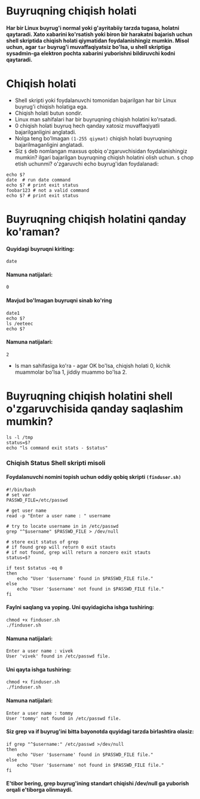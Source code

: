 # Buyruqning chiqish holati

#### Har bir Linux buyrug'i normal yoki g'ayritabiiy tarzda tugasa, holatni qaytaradi.  Xato xabarini ko'rsatish yoki biron bir harakatni bajarish uchun shell skriptida chiqish holati qiymatidan foydalanishingiz mumkin. Misol uchun, agar ```tar``` buyrug'i muvaffaqiyatsiz bo'lsa, u shell skriptiga sysadmin-ga elektron pochta xabarini yuborishni bildiruvchi kodni qaytaradi.

# Chiqish holati

- Shell skripti yoki foydalanuvchi tomonidan bajarilgan har bir Linux buyrug'i chiqish holatiga ega.
- Chiqish holati butun sondir.
- Linux man sahifalari har bir buyruqning chiqish holatini ko'rsatadi.
- 0 chiqish holati buyruq hech qanday xatosiz muvaffaqiyatli bajarilganligini anglatadi.
- Nolga teng bo'lmagan ```(1-255 qiymat)``` chiqish holati buyruqning bajarilmaganligini anglatadi.
- Siz ```$``` deb nomlangan maxsus qobiq o'zgaruvchisidan foydalanishingiz mumkin? ilgari bajarilgan buyruqning chiqish holatini olish uchun. ```$``` chop etish uchunmi? o'zgaruvchi echo buyrug'idan foydalanadi:

```
echo $?
date  # run date command
echo $? # print exit status
foobar123 # not a valid command
echo $? # print exit status
```

# Buyruqning chiqish holatini qanday ko'raman?

#### Quyidagi buyruqni kiriting:

```
date
```

#### Namuna natijalari:


```
0 
```

#### Mavjud bo'lmagan buyruqni sinab ko'ring


```
date1
echo $?
ls /eeteec
echo $?
```
#### Namuna natijalari:

```
2
```

- ls man sahifasiga ko'ra - agar OK bo'lsa, chiqish holati 0, kichik muammolar bo'lsa 1, jiddiy muammo bo'lsa 2.


# Buyruqning chiqish holatini shell o'zgaruvchisida qanday saqlashim mumkin?

```
ls -l /tmp
status=$?
echo "ls command exit stats - $status"
```

### Chiqish Status Shell skripti misoli

#### Foydalanuvchi nomini topish uchun oddiy qobiq skripti ```(finduser.sh)```


```
#!/bin/bash
# set var 
PASSWD_FILE=/etc/passwd

# get user name
read -p "Enter a user name : " username

# try to locate username in in /etc/passwd
grep "^$username" $PASSWD_FILE > /dev/null

# store exit status of grep
# if found grep will return 0 exit stauts
# if not found, grep will return a nonzero exit stauts
status=$?

if test $status -eq 0
then
	echo "User '$username' found in $PASSWD_FILE file."
else
	echo "User '$username' not found in $PASSWD_FILE file."
fi
```

#### Faylni saqlang va yoping. Uni quyidagicha ishga tushiring:


```
chmod +x finduser.sh
./finduser.sh
```

#### Namuna natijalari:

```
Enter a user name : vivek
User 'vivek' found in /etc/passwd file.
```

#### Uni qayta ishga tushiring:

```
chmod +x finduser.sh
./finduser.sh
```


#### Namuna natijalari:


```
Enter a user name : tommy
User 'tommy' not found in /etc/passwd file.
```

#### Siz grep va if buyrug'ini bitta bayonotda quyidagi tarzda birlashtira olasiz:


```
if grep "^$username:" /etc/passwd >/dev/null
then
	echo "User '$username' found in $PASSWD_FILE file."
else
	echo "User '$username' not found in $PASSWD_FILE file."
fi
```


#### E'tibor bering, grep buyrug'ining standart chiqishi /dev/null ga yuborish orqali e'tiborga olinmaydi.